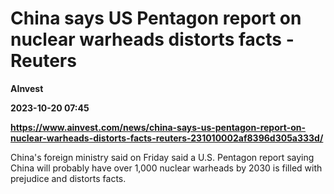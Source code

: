 # China says US Pentagon report on nuclear warheads distorts facts - Reuters
**AInvest**

**2023-10-20 07:45**

**https://www.ainvest.com/news/china-says-us-pentagon-report-on-nuclear-warheads-distorts-facts-reuters-231010002af8396d305a333d/**

China's foreign ministry said on Friday said a U.S. Pentagon report saying China will probably have over 1,000 nuclear warheads by 2030 is filled with prejudice and distorts facts.